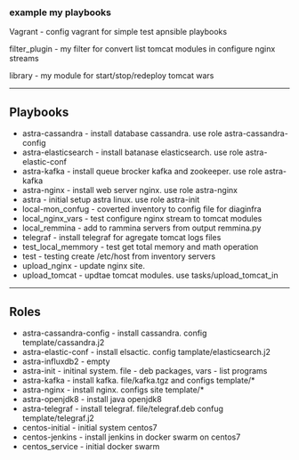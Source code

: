 ### example my playbooks

Vagrant - config vagrant for simple test apnsible playbooks

filter_plugin - my filter for convert list tomcat modules in configure nginx streams

library - my module for start/stop/redeploy tomcat wars

------------------------------------
Playbooks
------------------------------------
- astra-cassandra - install database cassandra. use role astra-cassandra-config
- astra-elasticsearch - install batanase elasticsearch. use role astra-elastic-conf
- astra-kafka - install queue brocker kafka and zookeeper. use role astra-kafka
- astra-nginx - install web server nginx. use role astra-nginx
- astra - initial setup astra linux. use role astra-init
- local-mon_confug - coverted inventory to config file for diaginfra
- local_nginx_vars - test configure nginx stream to tomcat modules
- local_remmina - add to rammina servers from output remmina.py
- telegraf - install telegraf for agregate tomcat logs files
- test_local_memmory - test get total memory and math operation
- test - testing create /etc/host from inventory servers
- upload_nginx - update nginx site. 
- upload_tomcat - updtae tomcat modules. use tasks/upload_tomcat_in 
------------------------------------
Roles
------------------------------------
- astra-cassandra-config - install cassandra.  config template/cassandra.j2
- astra-elastic-conf - install elsactic.  config tamplate/elasticsearch.j2
- astra-influxdb2 - empty 
- astra-init - initinal system. file - deb packages, vars - list programs
- astra-kafka - install kafka. file/kafka.tgz and configs template/*
- astra-nginx - install nginx.  configs site template/*
- astra-openjdk8 - install java openjdk8
- astra-telegraf - install telegraf. file/telegraf.deb confug template/telegraf.j2
- centos-initial - initial system centos7
- centos-jenkins - install jenkins in docker swarm on centos7
- centos_service - initial docker swarm